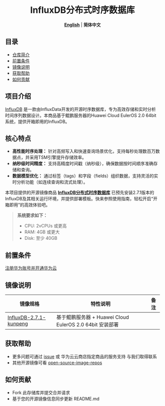  <h1 align="center">InfluxDB分布式时序数据库</h1>
  <p align="center">
    <a href="README.md"><strong>English</strong></a> | <strong>简体中文</strong>
  </p>


## 目录

- [仓库简介](#项目介绍)
- [前置条件](#前置条件)
- [镜像说明](#镜像说明)
- [获取帮助](#获取帮助)
- [如何贡献](#如何贡献)

## 项目介绍

[InfluxDB](https://github.com/InfluxData/InfluxDB)  是一款由InfluxData开发的开源时序数据库，专为高效存储和实时分析时间序列数据设计。本商品基于鲲鹏服务器的Huawei Cloud EulerOS 2.0 64bit系统，提供开箱即用的InfluxDB。

## ‌核心特点

- **‌高性能时序处理‌：** 针对高频写入和快速查询场景优化，支持每秒处理数百万数据点，并采用TSM引擎提升存储效率。
- **‌纳秒级时间精度‌：** 支持高精度时间戳（纳秒级），确保数据按时间顺序准确存储和查询。‌
- **‌数据模型优化‌：** 通过标签（tags）和字段（fields）组织数据，支持灵活的实时分析功能（如连续查询和流式处理）。‌

本项目提供的开源镜像商品 [**InfluxDB分布式时序数据库**]() 已预先安装2.7.1版本的InfluxDB及其相关运行环境，并提供部署模板。快来参照使用指南，轻松开启“开箱即用”的高效体验吧。


> **系统要求如下：**
> - CPU: 2vCPUs 或更高
> - RAM: 4GB 或更大
> - Disk: 至少 40GB

## 前置条件
[注册华为账号并开通华为云](https://support.huaweicloud.com/usermanual-account/account_id_001.html)

## 镜像说明

| 镜像规格                                                                                                      | 特性说明 | 备注 |
|-----------------------------------------------------------------------------------------------------------| --- | --- |
| [InfluxDB-2.7.1-kunpeng](https://github.com/HuaweiCloudDeveloper/influxDB-image/tree/InfluxDB-2.7.1-kunpeng) | 基于鲲鹏服务器 + Huawei Cloud EulerOS 2.0 64bit 安装部署 |  |

## 获取帮助
- 更多问题可通过 [issue](https://github.com/HuaweiCloudDeveloper/influxDB-image/issues) 或 华为云云商店指定商品的服务支持 与我们取得联系
- 其他开源镜像可看 [open-source-image-repos](https://github.com/HuaweiCloudDeveloper/open-source-image-repos)

## 如何贡献
- Fork 此存储库并提交合并请求
- 基于您的开源镜像信息同步更新 README.md